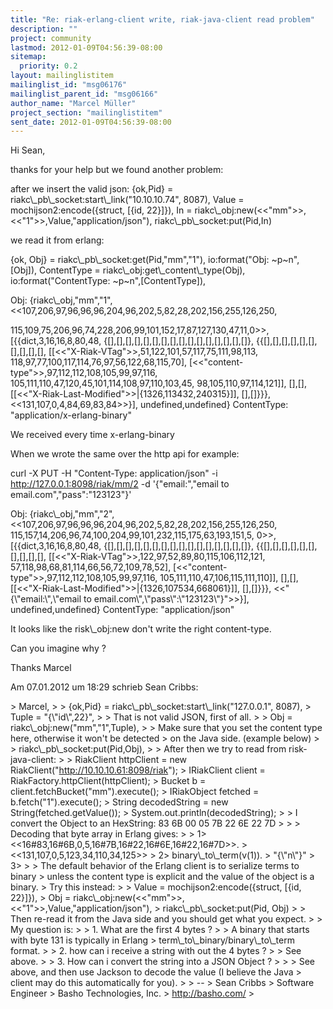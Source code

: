 ```yaml
---
title: "Re: riak-erlang-client write, riak-java-client read problem"
description: ""
project: community
lastmod: 2012-01-09T04:56:39-08:00
sitemap:
  priority: 0.2
layout: mailinglistitem
mailinglist_id: "msg06176"
mailinglist_parent_id: "msg06166"
author_name: "Marcel Müller"
project_section: "mailinglistitem"
sent_date: 2012-01-09T04:56:39-08:00
---
```



Hi Sean, 

thanks for your help but we found another problem:

after we insert the valid json:
 {ok,Pid} = riakc\\_pb\\_socket:start\\_link("10.10.10.74", 8087),
 Value = mochijson2:encode({struct, [{id, 22}]}),
 In = riakc\\_obj:new(&lt;&lt;"mm"&gt;&gt;,&lt;&lt;"1"&gt;&gt;,Value,"application/json"),
 riakc\\_pb\\_socket:put(Pid,In)

we read it from erlang:

 {ok, Obj} = riakc\\_pb\\_socket:get(Pid,"mm","1"),
 io:format("Obj: ~p~n",[Obj]),
 ContentType = riakc\\_obj:get\\_content\\_type(Obj),
 io:format("ContentType: ~p~n",[ContentType]),

Obj: {riakc\\_obj,"mm","1",
 &lt;&lt;107,206,97,96,96,96,204,96,202,5,82,28,202,156,255,126,250,
 
115,109,75,206,96,74,228,206,99,101,152,17,87,127,130,47,11,0&gt;&gt;,
 [{{dict,3,16,16,8,80,48,
 {[],[],[],[],[],[],[],[],[],[],[],[],[],[],[],[]},
 {{[],[],[],[],[],[],[],[],[],[],
 [[&lt;&lt;"X-Riak-VTag"&gt;&gt;,51,122,101,57,117,75,111,98,113,
 118,97,77,100,117,114,76,97,56,122,68,115,70],
 [&lt;&lt;"content-type"&gt;&gt;,97,112,112,108,105,99,97,116,
 105,111,110,47,120,45,101,114,108,97,110,103,45,
 98,105,110,97,114,121]],
 [],[],
 [[&lt;&lt;"X-Riak-Last-Modified"&gt;&gt;|{1326,113432,240315}]],
 [],[]}}},
 &lt;&lt;131,107,0,4,84,69,83,84&gt;&gt;}],
 undefined,undefined}
ContentType: "application/x-erlang-binary"

We received every time x-erlang-binary

When we wrote the same over the http api for example: 

curl -X PUT -H "Content-Type: application/json" -i 
http://127.0.0.1:8098/riak/mm/2 -d '{"email:","email to 
email.com","pass":"123123"}'

Obj: {riakc\\_obj,"mm","2",
 &lt;&lt;107,206,97,96,96,96,204,96,202,5,82,28,202,156,255,126,250,
 115,157,14,206,96,74,100,204,99,101,232,115,175,63,193,151,5,
 0&gt;&gt;,
 [{{dict,3,16,16,8,80,48,
 {[],[],[],[],[],[],[],[],[],[],[],[],[],[],[],[]},
 {{[],[],[],[],[],[],[],[],[],[],
 [[&lt;&lt;"X-Riak-VTag"&gt;&gt;,122,97,52,89,80,115,106,112,121,
 57,118,98,68,81,114,66,56,72,109,78,52],
 [&lt;&lt;"content-type"&gt;&gt;,97,112,112,108,105,99,97,116,
 105,111,110,47,106,115,111,110]],
 [],[],
 [[&lt;&lt;"X-Riak-Last-Modified"&gt;&gt;|{1326,107534,668061}]],
 [],[]}}},
 &lt;&lt;"{\\"email:\\",\\"email to 
email.com\\",\\"pass\\":\\"123123\\"}"&gt;&gt;}],
 undefined,undefined}
ContentType: "application/json"


It looks like the risk\\_obj:new don't write the right content-type. 

Can you imagine why ? 

Thanks
Marcel 


Am 07.01.2012 um 18:29 schrieb Sean Cribbs:

&gt; Marcel,
&gt; 
&gt; {ok,Pid} = riakc\\_pb\\_socket:start\\_link("127.0.0.1", 8087),
&gt; Tuple = "{\\"id\\",22}",
&gt; 
&gt; That is not valid JSON, first of all. 
&gt; 
&gt; Obj = riakc\\_obj:new("mm","1",Tuple),
&gt; 
&gt; Make sure that you set the content type here, otherwise it won't be detected 
&gt; on the Java side. (example below)
&gt; 
&gt; riakc\\_pb\\_socket:put(Pid,Obj),
&gt; 
&gt; After then we try to read from risk-java-client:
&gt; 
&gt; RiakClient httpClient = new RiakClient("http://10.10.10.61:8098/riak");
&gt; IRiakClient client = RiakFactory.httpClient(httpClient);
&gt; Bucket b = client.fetchBucket("mm").execute();
&gt; IRiakObject fetched = b.fetch("1").execute();
&gt; String decodedString = new String(fetched.getValue());
&gt; System.out.println(decodedString);
&gt; 
&gt; I convert the Object to an HexString: 83 6B 00 05 7B 22 6E 22 7D
&gt; 
&gt; 
&gt; Decoding that byte array in Erlang gives:
&gt; 
&gt; 1&gt; &lt;&lt;16#83,16#6B,0,5,16#7B,16#22,16#6E,16#22,16#7D&gt;&gt;.
&gt; &lt;&lt;131,107,0,5,123,34,110,34,125&gt;&gt;
&gt; 2&gt; binary\\_to\\_term(v(1)).
&gt; "{\\"n\\"}"
&gt; 3&gt; 
&gt; 
&gt; The default behavior of the Erlang client is to serialize terms to binary 
&gt; unless the content type is explicit and the value of the object is a binary. 
&gt; Try this instead:
&gt; 
&gt; Value = mochijson2:encode({struct, [{id, 22}]}),
&gt; Obj = riakc\\_obj:new(&lt;&lt;"mm"&gt;&gt;,&lt;&lt;"1"&gt;&gt;,Value,"application/json"),
&gt; riakc\\_pb\\_socket:put(Pid, Obj)
&gt; 
&gt; Then re-read it from the Java side and you should get what you expect.
&gt; 
&gt; My question is: 
&gt; 
&gt; 1. What are the first 4 bytes ? 
&gt; 
&gt; A binary that starts with byte 131 is typically in Erlang 
&gt; term\\_to\\_binary/binary\\_to\\_term format.
&gt; 
&gt; 2. how can i receive a string with out the 4 bytes ? 
&gt; 
&gt; See above.
&gt; 
&gt; 3. How can i convert the string into a JSON Object ? 
&gt; 
&gt; 
&gt; See above, and then use Jackson to decode the value (I believe the Java 
&gt; client may do this automatically for you).
&gt; 
&gt; -- 
&gt; Sean Cribbs 
&gt; Software Engineer
&gt; Basho Technologies, Inc.
&gt; http://basho.com/
&gt; 

